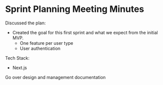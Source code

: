 # Sprint Planning Meeting Minutes

Discussed the plan:  
- Created the goal for this first sprint and what we expect from the initial MVP.  
    - One feature per user type  
    - User authentication  

Tech Stack: 
- Next.js  

Go over design and management documentation
